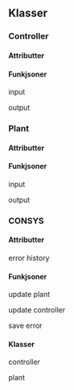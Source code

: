 ## Klasser

### Controller

#### Attributter

#### Funkjsoner

input

output


### Plant

#### Attributter

#### Funkjsoner

input

output

### CONSYS

#### Attributter

error history

#### Funkjsoner

update plant

update controller

save error

#### Klasser 

controller 

plant


